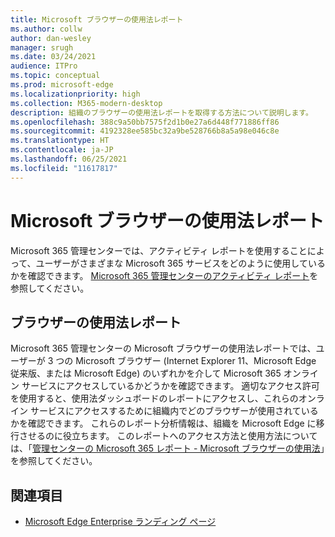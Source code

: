 ```yaml
---
title: Microsoft ブラウザーの使用法レポート
ms.author: collw
author: dan-wesley
manager: srugh
ms.date: 03/24/2021
audience: ITPro
ms.topic: conceptual
ms.prod: microsoft-edge
ms.localizationpriority: high
ms.collection: M365-modern-desktop
description: 組織のブラウザーの使用法レポートを取得する方法について説明します。
ms.openlocfilehash: 388c9a50bb7575f2d1b0e27a6d448f771886ff86
ms.sourcegitcommit: 4192328ee585bc32a9be528766b8a5a98e046c8e
ms.translationtype: HT
ms.contentlocale: ja-JP
ms.lasthandoff: 06/25/2021
ms.locfileid: "11617817"
---
```

# <a name="microsoft-browser-usage-report"></a>Microsoft ブラウザーの使用法レポート

Microsoft 365 管理センターでは、アクティビティ レポートを使用することによって、ユーザーがさまざまな Microsoft 365 サービスをどのように使用しているかを確認できます。 [Microsoft 365 管理センターのアクティビティ レポート](/microsoft-365/admin/activity-reports/activity-reports?view=o365-worldwide)を参照してください。

## <a name="browser-usage-report"></a>ブラウザーの使用法レポート

Microsoft 365 管理センターの Microsoft ブラウザーの使用法レポートでは、ユーザーが 3 つの Microsoft ブラウザー (Internet Explorer 11、Microsoft Edge 従来版、または Microsoft Edge) のいずれかを介して Microsoft 365 オンライン サービスにアクセスしているかどうかを確認できます。 適切なアクセス許可を使用すると、使用法ダッシュボードのレポートにアクセスし、これらのオンライン サービスにアクセスするために組織内でどのブラウザーが使用されているかを確認できます。 これらのレポート分析情報は、組織を Microsoft Edge に移行させるのに役立ちます。 このレポートへのアクセス方法と使用方法については、「[管理センターの Microsoft 365 レポート - Microsoft ブラウザーの使用法](/microsoft-365/admin/activity-reports/browser-usage-report?view=o365-worldwide)」を参照してください。

## <a name="see-also"></a>関連項目

- [Microsoft Edge Enterprise ランディング ページ](https://aka.ms/EdgeEnterprise)
